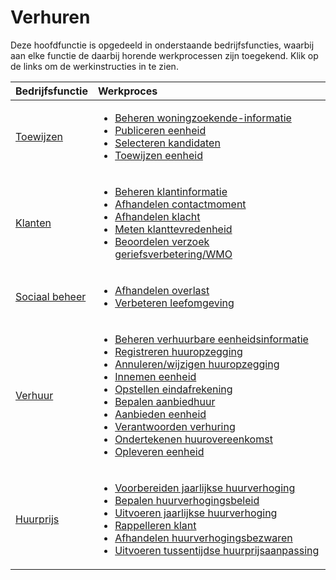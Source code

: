 # Verhuren

Deze hoofdfunctie is opgedeeld in onderstaande bedrijfsfuncties, waarbij aan elke functie de daarbij horende werkprocessen zijn toegekend. Klik op de links om de werkinstructies in te zien.

Bedrijfsfunctie | Werkproces
:--- | :---
[Toewijzen](toewijzen/) | <ul><li>[Beheren woningzoekende-informatie](toewijzen/beheren-woningzoekende-informatie/)</li><li>[Publiceren eenheid](toewijzen/publiceren-eenheid/)</li><li>[Selecteren kandidaten](toewijzen/selecteren-kandidaten/)</li><li>[Toewijzen eenheid](toewijzen/toewijzen-eenheid/)</li></ul>
[Klanten](klanten/) | <ul><li>[Beheren klantinformatie](klanten/beheren-klantinformatie/)</li><li>[Afhandelen contactmoment](klanten/afhandelen-contactmoment/)</li><li>[Afhandelen klacht](klanten/afhandelen-klacht/)</li><li>[Meten klanttevredenheid](klanten/meten-klanttevredenheid/)</li><li>[Beoordelen verzoek geriefsverbetering/WMO](klanten/beoordelen-verzoek-geriefsverbetering-WMO/)</li></ul>
[Sociaal beheer](sociaal-beheer/) | <ul><li>[Afhandelen overlast](sociaal-beheer/afhandelen-overlast/)</li><li>[Verbeteren leefomgeving](sociaal-beheer/verbeteren-leefomgeving/)</li></ul>
[Verhuur](verhuur/) | <ul><li>[Beheren verhuurbare eenheidsinformatie](verhuur/beheren-verhuurbare-eenheidsinformatie/)</li><li>[Registreren huuropzegging](verhuur/registreren-huuropzegging/)</li><li>[Annuleren/wijzigen huuropzegging](verhuur/annuleren-wijzigen-huuropzegging/)</li><li>[Innemen eenheid](verhuur/innemen-eenheid/)</li><li>[Opstellen eindafrekening](verhuur/opstellen-eindafrekening/)</li><li>[Bepalen aanbiedhuur](verhuur/bepalen-aanbiedhuur/)</li><li>[Aanbieden eenheid](verhuur/aanbieden-eenheid/)</li><li>[Verantwoorden verhuring](verhuur/verantwoorden-verhuring/)</li><li>[Ondertekenen huurovereenkomst](verhuur/ondertekenen-huurovereenkomst/)</li><li>[Opleveren eenheid](verhuur/opleveren-eenheid/)</li></ul>
[Huurprijs](huurprijs/) | <ul><li>[Voorbereiden jaarlijkse huurverhoging](huurprijs/voorbereiden-jaarlijkse-huurverhoging/)</li><li>[Bepalen huurverhogingsbeleid](huurprijs/bepalen-huurverhogingsbeleid/)</li><li>[Uitvoeren jaarlijkse huurverhoging](huurprijs/uitvoeren-jaarlijkse-huurverhoging/)</li><li>[Rappelleren klant](huurprijs/rappelleren-klant/)</li><li>[Afhandelen huurverhogingsbezwaren](huurprijs/afhandelen-huurverhogingsbezwaren/)</li><li>[Uitvoeren tussentijdse huurprijsaanpassing](huurprijs/uitvoeren-tussentijdse-huurprijsaanpassing/)</li></ul>
